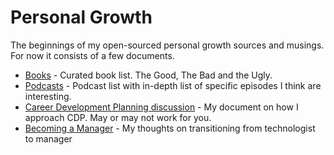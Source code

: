 # Personal Growth

The beginnings of my open-sourced personal growth sources and musings.  For now it consists of a few documents.

* [Books](books.md) - Curated book list.  The Good, The Bad and the Ugly.
* [Podcasts](podcasts.md) - Podcast list with in-depth list of specific episodes I think are interesting.
* [Career Development Planning discussion](CareerDevelopment-Planning.md) - My document on how I approach CDP.  May or may not work for you.
* [Becoming a Manager](on-becoming-a-manager.md) - My thoughts on transitioning from technologist to manager
